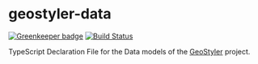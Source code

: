 # geostyler-data

[![Greenkeeper badge](https://badges.greenkeeper.io/terrestris/geostyler-data.svg)](https://greenkeeper.io/)
[![Build Status](https://travis-ci.com/terrestris/geostyler-data.svg?branch=master)](https://travis-ci.com/terrestris/geostyler-data)

TypeScript Declaration File for the Data models of the [GeoStyler](https://github.com/terrestris/geostyler) project.
